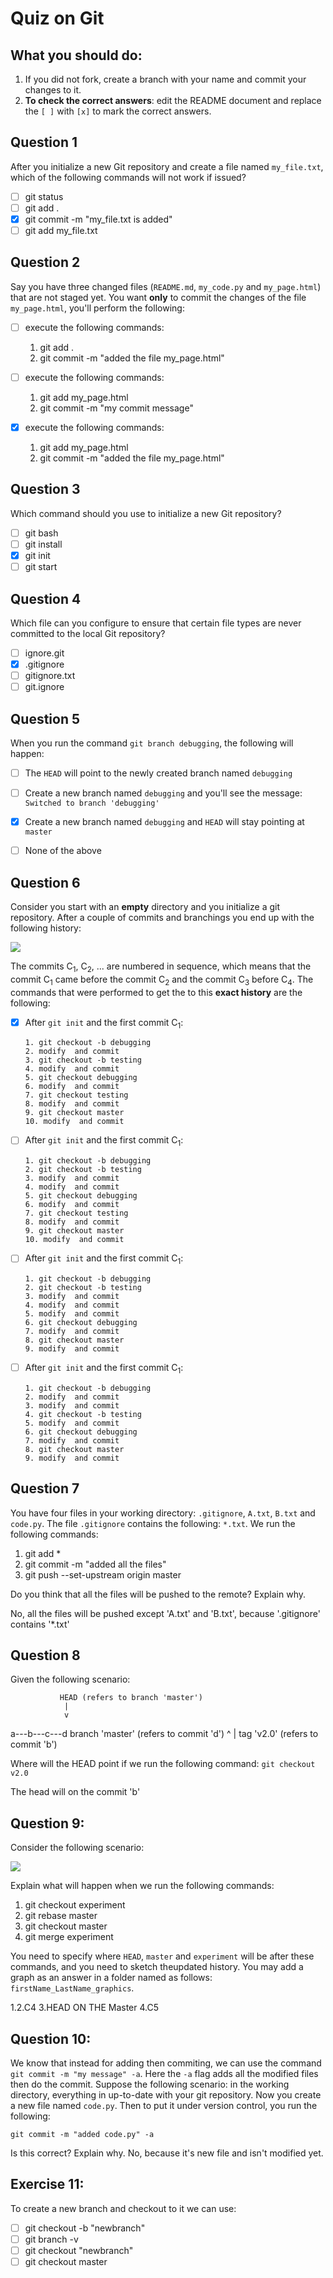 # Quiz on Git

## What you should do:

1. If you did not fork, create a branch with your name and commit your changes to it.
2. **To check the correct answers**: edit the README document and replace the ``[ ]`` with ``[x]`` to mark the correct answers.

Question 1
----------
After you initialize a new Git repository and create a file named ``my_file.txt``, which of the following commands will not work if issued?

- [ ] git status
- [ ] git add .
- [X] git commit -m "my_file.txt is added"
- [ ] git add my_file.txt

Question 2
----------
Say you have three changed files (``README.md``, ``my_code.py`` and ``my_page.html``) that are not staged yet. You want **only** to commit the changes of the file ``my_page.html``, you'll perform the following:

- [ ] execute the following commands:

    1. git add .
    2. git commit -m "added the file my_page.html"

- [ ] execute the following commands:

    1. git add my_page.html
    2. git commit -m "my commit message"

- [X] execute the following commands:

    1. git add my_page.html
    2. git commit -m "added the file my_page.html"

Question 3
----------

Which command should you use to initialize a new Git repository?

- [ ] git bash
- [ ] git install
- [X] git init
- [ ] git start

Question 4
----------

Which file can you configure to ensure that certain file types are never committed to the local Git repository?

- [ ] ignore.git
- [X] .gitignore
- [ ] gitignore.txt
- [ ] git.ignore

Question 5
----------

When you run the command ``git branch debugging``, the following will happen:

- [ ] The ``HEAD`` will point to the newly created branch named ``debugging``
- [ ] Create a new branch named ``debugging`` and you'll see the message: ``Switched to branch 'debugging'``
- [X] Create a new branch named ``debugging`` and ``HEAD`` will stay pointing at ``master``   
- [ ] None of the above


Question 6
----------
Consider you start with an **empty** directory and you initialize a git repository. After a couple of commits and branchings you end up with the following history:

![](graphics/quiz_p5.png)

The commits C<sub>1</sub>, C<sub>2</sub>, ... are numbered in sequence, which means that the commit C<sub>1</sub> came before the commit C<sub>2</sub> and the commit C<sub>3</sub> before C<sub>4</sub>. The commands that were performed to get the to this **exact history** are the following:

- [x] After ``git init`` and the first commit C<sub>1</sub>:

      1. git checkout -b debugging
      2. modify  and commit
      3. git checkout -b testing
      4. modify  and commit
      5. git checkout debugging
      6. modify  and commit
      7. git checkout testing
      8. modify  and commit
      9. git checkout master
      10. modify  and commit

- [ ] After ``git init`` and the first commit C<sub>1</sub>:

      1. git checkout -b debugging
      2. git checkout -b testing
      3. modify  and commit
      4. modify  and commit
      5. git checkout debugging
      6. modify  and commit
      7. git checkout testing
      8. modify  and commit
      9. git checkout master
      10. modify  and commit

- [ ] After ``git init`` and the first commit C<sub>1</sub>:

      1. git checkout -b debugging
      2. git checkout -b testing
      3. modify  and commit
      4. modify  and commit
      5. modify  and commit
      6. git checkout debugging
      7. modify  and commit
      8. git checkout master
      9. modify  and commit

- [ ] After ``git init`` and the first commit C<sub>1</sub>:

      1. git checkout -b debugging
      2. modify  and commit
      3. modify  and commit
      4. git checkout -b testing
      5. modify  and commit
      6. git checkout debugging
      7. modify  and commit
      8. git checkout master
      9. modify  and commit

Question 7
----------
You have four files in your working directory: `.gitignore`, `A.txt`, `B.txt` and `code.py`. The file `.gitignore` contains the following: `*.txt`. We run the following commands:

1. git add *
2. git commit -m "added all the files"
3. git push --set-upstream origin master

Do you think that all the files will be pushed to the remote? Explain why.

No, all the files will be pushed except 'A.txt' and 'B.txt', because '.gitignore' contains '*.txt'

Question 8
----------
Given the following scenario:

               HEAD (refers to branch 'master')
                |
                v
a---b---c---d  branch 'master' (refers to commit 'd')
    ^
    |
  tag 'v2.0' (refers to commit 'b')

Where will the HEAD point if we run the following command:
``git checkout v2.0``

The head will on the commit 'b'

Question 9:
----------
Consider the following scenario:

![](graphics/quiz-p9.png)

Explain what will happen when we run the following commands:

1. git checkout experiment
2. git rebase master
3. git checkout master
4. git merge experiment

You need to specify where ``HEAD``, ``master`` and ``experiment`` will be after these commands, and you need to sketch theupdated history. You may add a graph as an answer in a folder named as follows: ``firstName_LastName_graphics``.

1.2.C4
3.HEAD ON THE Master
4.C5

Question 10:
-----------
We know that instead for adding then commiting, we can use the command ``git commit -m "my message" -a``. Here the ``-a`` flag adds all the modified files then do the commit.
Suppose the following scenario: in the working directory, everything in up-to-date with your git repository. Now you create a new file named ``code.py``. Then to put it under version control, you run the following:

``git commit -m "added code.py" -a``

Is this correct? Explain why.
No, because it's new file and isn't modified yet.


Exercise 11:
-----------
To create a new branch and checkout to it we can use:

- [ ] git checkout -b "newbranch"
- [ ] git branch -v
- [ ] git checkout "newbranch"
- [ ] git checkout master
